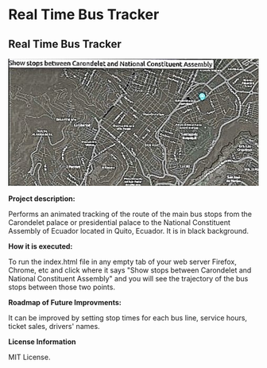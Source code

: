 # Real Time Bus Tracker
## Real Time Bus Tracker
<img src = "The_Real_Time_Bus_Tracker.jpeg" width = "1000" />

**Project description:**

Performs an animated tracking of the route of the main bus stops from the Carondelet palace or presidential palace to the National Constituent Assembly of Ecuador located in Quito, Ecuador. It is in black background.

**How it is executed:**

To run the index.html file in any empty tab of your web server Firefox, Chrome, etc and click where it says "Show stops between Carondelet and National Constituent Assembly" and you will see the trajectory of the bus stops between those two points.

**Roadmap of Future Improvments:**

It can be improved by setting stop times for each bus line, service hours, ticket sales, drivers' names.

**License Information** 

MIT License.


